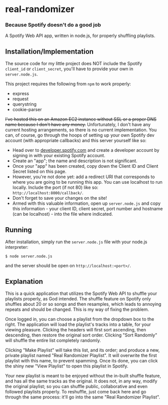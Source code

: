 # real-randomizer
### Because Spotify doesn't do a good job
A Spotify Web API app, written in node.js, for properly shuffling playlists.

## Installation/Implementation

The source code for my little project does NOT include the Spotify `client_id`
or `client_secret`, you'll have to provide your own in `server.node.js`.

This project requires the following from `npm` to work properly:

* express
* request
* querystring
* cookie-parser

<del>I've hosted this on an Amazon EC2 instance without SSL or a proper DNS name 
because I don't have any money.</del>
Unfortunately, I don't have any current hosting arrangements, so there is no
current implementation. You can, of course, go through the hoops of setting
up your own Spotify dev account (with appropriate callbacks) and this server
yourself like so:

* Head over to [developer.spotify.com][spotify_dev] and create a developer account
by signing in with your existing Spotify account.
* Create an "app"; the name and description is not significant.
* Once your "app" has been created, copy down the Client ID and Client Secret listed on this page.
* However, you're not done yet: add a redirect URI that corresponds to where you are going to be running this app. You can use localhost to run locally. Include the port (if not 80) like so: `http://localhost:8000/callback/`.
* Don't forget to save your changes on the site!
* Armed with this valuable information, open up `server.node.js` and copy this information - your client ID, client secret, port number and hostname (can be localhost) - into the file where indicated.

## Running

After installation, simply run the `server.node.js` file with your node.js interpreter:

    $ node server.node.js

and the server should be open on `http://localhost:<port>/`.

## Explanation

This is a quick application that utilizes the Spotify Web API to shuffle your 
playlists properly, as God intended. The shuffle feature on Spotify only 
shuffles about 20 or so songs and then resamples, which leads to annoying 
repeats and should be changed. This is my way of fixing the problem.

Once logged in, you can choose a playlist from the dropdown box to the right. 
The application will load the playlist's tracks into a table, for your viewing 
pleasure. Clicking the headers will first sort ascending, then descending, 
then restore the original sort order. Clicking "Sort Randomly" will shuffle 
the entire list completely randomly.

Clicking "Make Playlist" will take this list, and its order; and produce a 
new, private playlist named "Real Randomizer Playlist". It will overwrite 
the first playlist with this name, to prevent spamming. Once its done, you can 
click the shiny new "View Playlist" to open this playlist in Spotify.

Your new playlist is meant to be enjoyed without the in-built shuffle feature, 
and has all the same tracks as the original. It does not, in any way, modify 
the original playlist; so you can shuffle public, collaborative and even 
followed playlists properly. To reshuffle, just come back here and go through 
the same process: it'll go into the same "Real Randomizer Playlist".

[spotify_dev]: https://developer.spotify.com/my-applications/#!/
